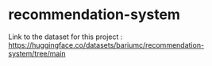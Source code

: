 # recommendation-system

Link to the dataset for this project : https://huggingface.co/datasets/bariumc/recommendation-system/tree/main
